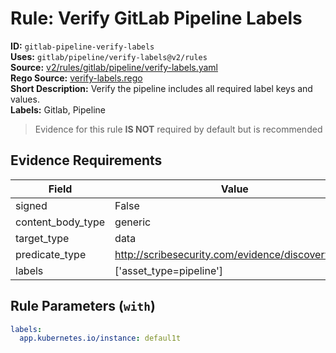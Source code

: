 # Rule: Verify GitLab Pipeline Labels  
**ID:** `gitlab-pipeline-verify-labels`  
**Uses:** `gitlab/pipeline/verify-labels@v2/rules`  
**Source:** [v2/rules/gitlab/pipeline/verify-labels.yaml](https://github.com/scribe-public/sample-policies/v2/rules/gitlab/pipeline/verify-labels.yaml)  
**Rego Source:** [verify-labels.rego](https://github.com/scribe-public/sample-policies/v2/rules/gitlab/pipeline/verify-labels.rego)  
**Short Description:** Verify the pipeline includes all required label keys and values.  
**Labels:** Gitlab, Pipeline  
> Evidence for this rule **IS NOT** required by default but is recommended


## Evidence Requirements  
| Field | Value |
|-------|-------|
| signed | False |
| content_body_type | generic |
| target_type | data |
| predicate_type | http://scribesecurity.com/evidence/discovery/v0.1 |
| labels | ['asset_type=pipeline'] |

## Rule Parameters (`with`)  
```yaml
labels:
  app.kubernetes.io/instance: defaul1t
```

